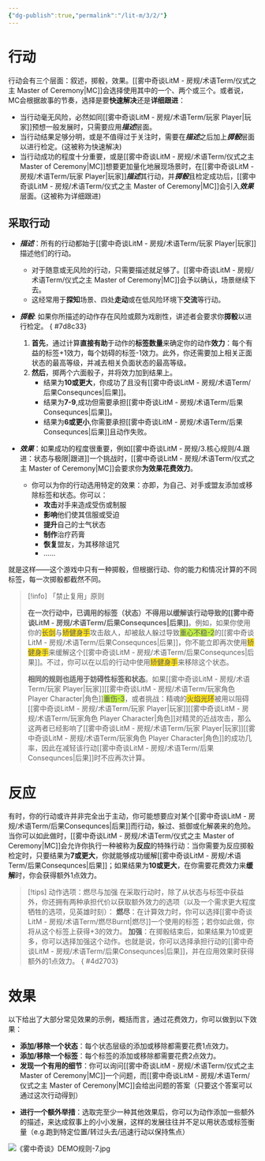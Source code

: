 ```yaml
---
{"dg-publish":true,"permalink":"/lit-m/3/2/"}
---
```


# 行动
行动会有三个层面：叙述，掷骰，效果。[[雾中奇谈LitM - 房规/术语Term/仪式之主 Master of Ceremony\|MC]]会选择使用其中的一个、两个或三个。或者说，MC会根据故事的节奏，选择是要**快速解决**还是**详细跟进**：
- 当行动毫无风险，必然如同[[雾中奇谈LitM - 房规/术语Term/玩家 Player\|玩家]]预想一般发展时，只需要应用***描述***层面。
- 当行动结果足够分明，或是不值得过于关注时，需要在***描述***之后加上***掷骰***层面以进行检定。(这被称为快速解决)
- 当行动成功的程度十分重要，或是[[雾中奇谈LitM - 房规/术语Term/仪式之主 Master of Ceremony\|MC]]想要更加量化地展现场景时，在[[雾中奇谈LitM - 房规/术语Term/玩家 Player\|玩家]]***描述***其行动，并***掷骰***且检定成功后，[[雾中奇谈LitM - 房规/术语Term/仪式之主 Master of Ceremony\|MC]]会引入***效果***层面。(这被称为详细跟进)
## 采取行动
- ***描述***：所有的行动都始于[[雾中奇谈LitM - 房规/术语Term/玩家 Player\|玩家]]描述他们的行动。
	- 对于随意或无风险的行动，只需要描述就足够了。[[雾中奇谈LitM - 房规/术语Term/仪式之主 Master of Ceremony\|MC]]会予以确认，场景继续下去。
	- 这经常用于**探知**场景、四处**走动**或在低风险环境下**交流**等行动。
	
- ***掷骰***: 如果你所描述的动作存在风险或颇为戏剧性，讲述者会要求你**掷骰**以进行检定。
{ #7d8c33}

	1. **首先**，通过计算**直接有助**于动作的**标签数量**来确定你的动作**效力**：每个有益的标签+1效力，每个妨碍的标签-1效力。此外，你还需要加上相关正面状态的最高等级，并减去相关负面状态的最高等级。
	2. **然后**，掷两个六面骰子，并将效力加到结果上。
		- 结果为**10或更大**，你成功了且没有[[雾中奇谈LitM - 房规/术语Term/后果Consequnces\|后果]]。
		- 结果为**7-9**,成功但需要承担[[雾中奇谈LitM - 房规/术语Term/后果Consequnces\|后果]]。
		- 结果为**6或更小**,你需要承担[[雾中奇谈LitM - 房规/术语Term/后果Consequnces\|后果]]且动作失败。
	 
- ***效果***：如果成功的程度很重要，例如[[雾中奇谈LitM - 房规/3.核心规则/4.跟进：状态与极限\|跟进]]一个挑战时，[[雾中奇谈LitM - 房规/术语Term/仪式之主 Master of Ceremony\|MC]]会要求你**为效果花费效力**。
	- 你可以为你的行动选用特定的效果：亦即，为自己、对手或盟友添加或移除标签和状态。你可以：
		- **攻击**对手来造成受伤或制服
		- **影响**他们使其信服或受迫
		- **提升**自己的士气状态
		- **制作**治疗药膏
		- **恢复**盟友，为其移除诅咒
		- ......

就是这样——这个游戏中只有一种掷骰，但根据行动、你的能力和情况计算的不同标签，每一次掷骰都截然不同。

>[!info] 「禁止复用」原则
>
>**在一次行动中，已调用的标签（状态）不得用以缓解该行动导致的[[雾中奇谈LitM - 房规/术语Term/后果Consequnces\|后果]]**。例如，如果你使用你的<span style="background:#ffe119">长剑</span>与<span style="background:#ffe119">矫健身手</span>攻击敌人，却被敌人躲过导致<span style="background:#bfef45">重心不稳-2</span>的[[雾中奇谈LitM - 房规/术语Term/后果Consequnces\|后果]]，你不能立即再次使用<span style="background:#ffe119">矫健身手</span>来缓解这个[[雾中奇谈LitM - 房规/术语Term/后果Consequnces\|后果]]。不过，你可以在以后的行动中使用<span style="background:#ffe119">矫健身手</span>来移除这个状态。
>
>**相同的规则也适用于妨碍性标签和状态**。如果[[雾中奇谈LitM - 房规/术语Term/玩家 Player\|玩家]][[雾中奇谈LitM - 房规/术语Term/玩家角色 Player Character\|角色]]<span style="background:#bfef45">重伤-3</span>，或者挑战：精魂的<span style="background:#ffe119">火焰光环</span>被用以阻碍[[雾中奇谈LitM - 房规/术语Term/玩家 Player\|玩家]][[雾中奇谈LitM - 房规/术语Term/玩家角色 Player Character\|角色]]对精灵的近战攻击，那么这两者已经影响了[[雾中奇谈LitM - 房规/术语Term/玩家 Player\|玩家]][[雾中奇谈LitM - 房规/术语Term/玩家角色 Player Character\|角色]]的成功几率，因此在减轻该行动[[雾中奇谈LitM - 房规/术语Term/后果Consequnces\|后果]]时不应再次计算。

# 反应
有时，你的行动或许并非完全出于主动，你可能想要应对某个[[雾中奇谈LitM - 房规/术语Term/后果Consequnces\|后果]]而行动，躲过、抵御或化解袭来的危险。当你可以如此做时，[[雾中奇谈LitM - 房规/术语Term/仪式之主 Master of Ceremony\|MC]]会允许你执行一种被称为**反应**的特殊行动：当你需要为反应掷骰检定时，只要结果为**7或更大**，你就能够成功缓解[[雾中奇谈LitM - 房规/术语Term/后果Consequnces\|后果]]；如果结果为**10或更大**，在你需要花费效力来**缓解**时，你会获得额外1点效力。

>[!tips] 动作选项：燃尽与加强
>在采取行动时，除了从状态与标签中获益外，你还拥有两种承担代价以获取额外效力的选项（以及一个需求更大程度牺牲的选项，见英雄时刻）：
>**燃尽**：在计算效力时，你可以选择[[雾中奇谈LitM - 房规/术语Term/燃尽Burnt\|燃尽]]一个使用的标签；若你如此做，你将从这个标签上获得+3的效力。
>**加强**：在掷骰结束后，如果结果为10或更多，你可以选择加强这个动作。也就是说，你可以选择承担行动的[[雾中奇谈LitM - 房规/术语Term/后果Consequnces\|后果]]，并在应用效果时获得额外的1点效力。
{ #4d2703}


# 效果
以下给出了大部分常见效果的示例，概括而言，通过花费效力，你可以做到以下效果：
- **添加/移除一个状态**：每个状态层级的添加或移除都需要花费1点效力。
- **添加/移除一个标签**：每个标签的添加或移除都需要花费2点效力。
- **发现一个有用的细节**：你可以询问[[雾中奇谈LitM - 房规/术语Term/仪式之主 Master of Ceremony\|MC]]一个问题，而[[雾中奇谈LitM - 房规/术语Term/仪式之主 Master of Ceremony\|MC]]会给出问题的答案（只要这个答案可以通过这次行动得到）
* **进行一个额外举措**：选取完至少一种其他效果后，你可以为动作添加一些额外的描述，来达成叙事上的小小发展，这样的发展往往并不足以用状态或标签衡量（e.g.跑到特定位置/转过头去/迅速行动以保持焦点）

![《雾中奇谈》DEMO规则-7.jpg](/img/user/%E9%9B%BE%E4%B8%AD%E5%A5%87%E8%B0%88LitM%20-%20%E6%88%BF%E8%A7%84/%E7%B4%A0%E6%9D%90/%E3%80%8A%E9%9B%BE%E4%B8%AD%E5%A5%87%E8%B0%88%E3%80%8BDEMO%E8%A7%84%E5%88%99-7.jpg)